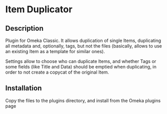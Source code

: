 # Item Duplicator

## Description

Plugin for Omeka Classic. It allows duplication of single Items, duplicating all metadata and, optionally, tags, but not the files (basically, allows to use an existing Item as a template for similar ones).

Settings allow to choose who can duplicate Items, and whether Tags or some fields (like Title and Data) should be emptied when duplicating, in order to not create a copycat of the original Item.

## Installation

Copy the files to the plugins directory, and install from the Omeka plugins page
